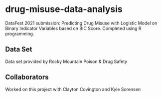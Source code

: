 # drug-misuse-data-analysis
DataFest 2021 submission: Predicting Drug Misuse with Logistic Model on Binary Indicator Variables based on BIC Score. Completed using R programming.

## Data Set
Data set provided by Rocky Mountain Poison & Drug Safety

## Collaborators
Worked on this project with Clayton Covington and Kyle Sorensen
